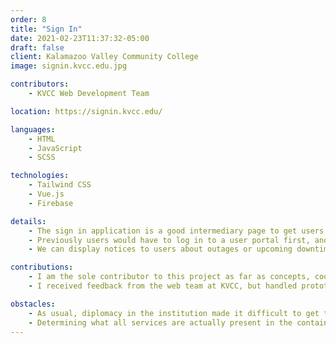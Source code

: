 ```yaml
---
order: 8
title: "Sign In"
date: 2021-02-23T11:37:32-05:00
draft: false
client: Kalamazoo Valley Community College
image: signin.kvcc.edu.jpg

contributors:
    - KVCC Web Development Team

location: https://signin.kvcc.edu/

languages:
    - HTML
    - JavaScript
    - SCSS

technologies:
    - Tailwind CSS
    - Vue.js
    - Firebase

details:
    - The sign in application is a good intermediary page to get users to where they need to go.
    - Previously users would have to log in to a user portal first, and then decide where they wanted to go. This was a waste of bandwidth and time for the user, so having a dedicated online application authentication flow was good overall for everyone.
    - We can display notices to users about outages or upcoming downtime and events before they happen.

contributions:
    - I am the sole contributor to this project as far as concepts, code, and deployment goes.
    - I received feedback from the web team at KVCC, but handled prototyping, code, and CICD by myself.

obstacles:
    - As usual, diplomacy in the institution made it difficult to get the project off the ground until it was an emergency.
    - Determining what all services are actually present in the containers was probably the most difficult portion of deciding direction for the project.
---
```


